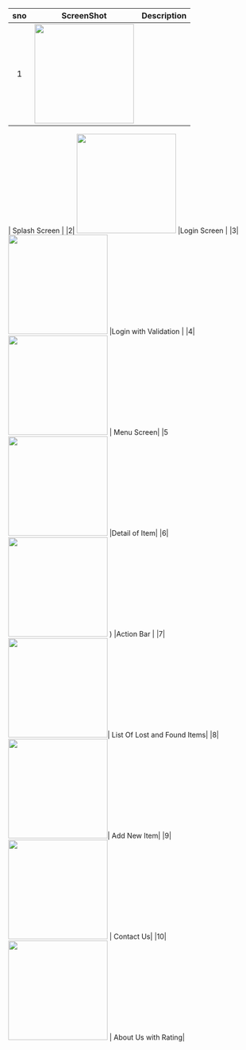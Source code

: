 | sno | ScreenShot  | Description  |
| :---:   | :-: | :-: |
| 1 |  <img src = "https://user-images.githubusercontent.com/50931344/63307530-b7838200-c2bc-11e9-9886-8661b8b18ef8.png" width = "200" />

| Splash Screen |
|2| <img src = "https://user-images.githubusercontent.com/50931344/63307584-e00b7c00-c2bc-11e9-8a80-d4f8302fd153.png" width = "200" />
|Login Screen |
|3| <img src = "https://user-images.githubusercontent.com/50931344/63307621-08937600-c2bd-11e9-97df-2b9be16a5ab9.png" width = "200" />
|Login with Validation |
|4| <img src = "https://user-images.githubusercontent.com/50931344/63307633-16e19200-c2bd-11e9-91b2-45ff7f8847a1.png" width = "200" />
| Menu Screen|
|5 <img src = "https://user-images.githubusercontent.com/50931344/63387321-1d324580-c373-11e9-88bf-ab821b6b734c.png" width = "200" />
|Detail of Item|
|6|<img src = "https://user-images.githubusercontent.com/50931344/63389073-98e2c100-c378-11e9-8ee5-62d9f1ead2c7.png" width = "200" />
) |Action Bar |
|7| <img src = "https://user-images.githubusercontent.com/50931344/63307686-442e4000-c2bd-11e9-96b8-36f6bb3d032b.png" width = "200" />| List Of Lost and Found Items|
|8| <img src = "https://user-images.githubusercontent.com/50931344/63387441-5ff41d80-c373-11e9-9f1d-6a5df9cde8f2.png" width = "200" />| Add New Item|
|9|<img src = "https://user-images.githubusercontent.com/50931344/63388952-24a81d80-c378-11e9-8d29-15f141622be2.png" width = "200" />
 | Contact Us|
|10|<img src = "https://user-images.githubusercontent.com/50931344/63389907-448d1080-c37b-11e9-9840-38abd33bda61.png" width = "200" />
| About Us with Rating|
